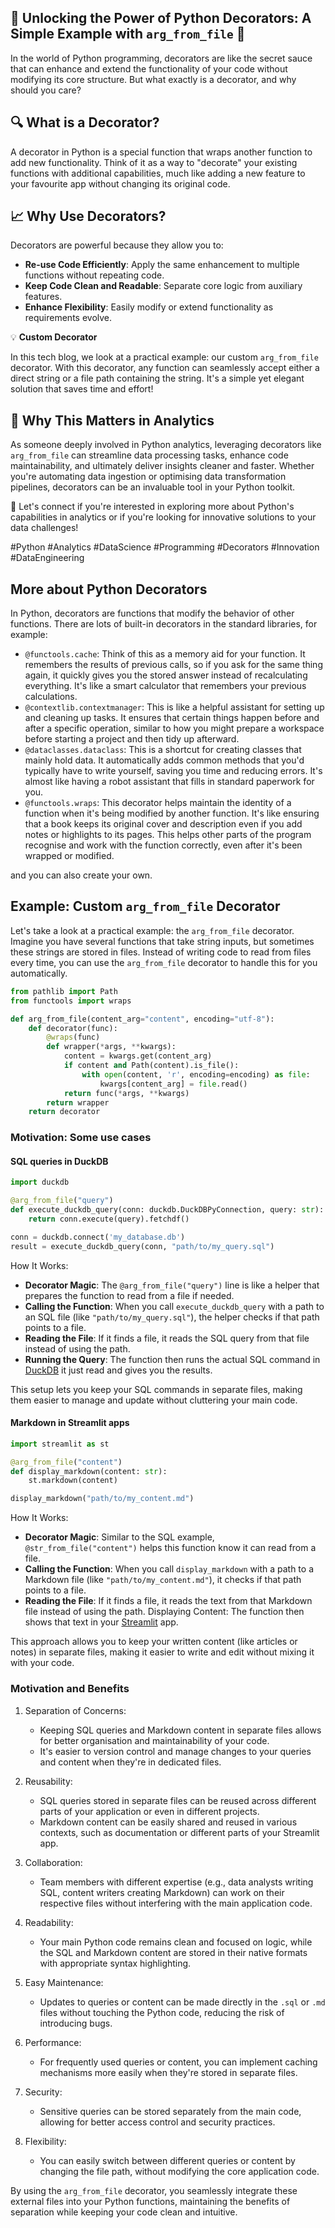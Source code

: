 ## 🌟 Unlocking the Power of Python Decorators: A Simple Example with `arg_from_file` 🌟

In the world of Python programming, decorators are like the secret sauce that can enhance and extend the functionality of your code without modifying its core structure. But what exactly is a decorator, and why should you care?

## 🔍 What is a Decorator?

A decorator in Python is a special function that wraps another function to add new functionality. Think of it as a way to "decorate" your existing functions with additional capabilities, much like adding a new feature to your favourite app without changing its original code.

## 📈 Why Use Decorators?

Decorators are powerful because they allow you to:
- **Re-use Code Efficiently**: Apply the same enhancement to multiple functions without repeating code.
- **Keep Code Clean and Readable**: Separate core logic from auxiliary features.
- **Enhance Flexibility**: Easily modify or extend functionality as requirements evolve.

💡 **Custom Decorator**

In this tech blog, we look at a practical example: our custom `arg_from_file` decorator. With this decorator, any function can seamlessly accept either a direct string or a file path containing the string. It's a simple yet elegant solution that saves time and effort!

## 🚀 Why This Matters in Analytics

As someone deeply involved in Python analytics, leveraging decorators like `arg_from_file` can streamline data processing tasks, enhance code maintainability, and ultimately deliver insights cleaner and faster. Whether you're automating data ingestion or optimising data transformation pipelines, decorators can be an invaluable tool in your Python toolkit.

🔗 Let's connect if you're interested in exploring more about Python's capabilities in analytics or if you're looking for innovative solutions to your data challenges!

#Python #Analytics #DataScience #Programming #Decorators #Innovation #DataEngineering

## More about Python Decorators

In Python, decorators are functions that modify the behavior of other functions. There are lots of built-in decorators in the standard libraries, for example:

- `@functools.cache`: Think of this as a memory aid for your function. It remembers the results of previous calls, so if you ask for the same thing again, it quickly gives you the stored answer instead of recalculating everything. It's like a smart calculator that remembers your previous calculations.
- `@contextlib.contextmanager`: This is like a helpful assistant for setting up and cleaning up tasks. It ensures that certain things happen before and after a specific operation, similar to how you might prepare a workspace before starting a project and then tidy up afterward.
- `@dataclasses.dataclass`:
This is a shortcut for creating classes that mainly hold data. It automatically adds common methods that you'd typically have to write yourself, saving you time and reducing errors. It's almost like having a robot assistant that fills in standard paperwork for you.
- `@functools.wraps`: This decorator helps maintain the identity of a function when it's being modified by another function. It's like ensuring that a book keeps its original cover and description even if you add notes or highlights to its pages. This helps other parts of the program recognise and work with the function correctly, even after it's been wrapped or modified.

and you can also create your own.

## Example: Custom `arg_from_file` Decorator

Let's take a look at a practical example: the `arg_from_file` decorator. Imagine you have several functions that take string inputs, but sometimes these strings are stored in files. Instead of writing code to read from files every time, you can use the `arg_from_file` decorator to handle this for you automatically.


```python
from pathlib import Path
from functools import wraps

def arg_from_file(content_arg="content", encoding="utf-8"):
    def decorator(func):
        @wraps(func)
        def wrapper(*args, **kwargs):
            content = kwargs.get(content_arg)
            if content and Path(content).is_file():
                with open(content, 'r', encoding=encoding) as file:
                    kwargs[content_arg] = file.read()
            return func(*args, **kwargs)
        return wrapper
    return decorator
```

### Motivation: Some use cases

#### SQL queries in DuckDB

```python
import duckdb

@arg_from_file("query")
def execute_duckdb_query(conn: duckdb.DuckDBPyConnection, query: str):
    return conn.execute(query).fetchdf()

conn = duckdb.connect('my_database.db')
result = execute_duckdb_query(conn, "path/to/my_query.sql")
```

How It Works:

- **Decorator Magic**: The `@arg_from_file("query")` line is like a helper that prepares the function to read from a file if needed.
- **Calling the Function**: When you call `execute_duckdb_query` with a path to an SQL file (like `"path/to/my_query.sql"`), the helper checks if that path points to a file.
- **Reading the File**: If it finds a file, it reads the SQL query from that file instead of using the path.
- **Running the Query**: The function then runs the actual SQL command in [DuckDB](https://duckdb.org) it just read and gives you the results.

This setup lets you keep your SQL commands in separate files, making them easier to manage and update without cluttering your main code.

#### Markdown in Streamlit apps

```python
import streamlit as st

@arg_from_file("content")
def display_markdown(content: str):
    st.markdown(content)

display_markdown("path/to/my_content.md")
```

How It Works:

- **Decorator Magic**: Similar to the SQL example, `@str_from_file("content")` helps this function know it can read from a file.
- **Calling the Function**: When you call `display_markdown` with a path to a Markdown file (like `"path/to/my_content.md"`), it checks if that path points to a file.
- **Reading the File**: If it finds a file, it reads the text from that Markdown file instead of using the path.
Displaying Content: The function then shows that text in your [Streamlit](https://streamlit.io) app.

This approach allows you to keep your written content (like articles or notes) in separate files, making it easier to write and edit without mixing it with your code.

### Motivation and Benefits

1. Separation of Concerns:
   - Keeping SQL queries and Markdown content in separate files allows for better organisation and maintainability of your code.
   - It's easier to version control and manage changes to your queries and content when they're in dedicated files.

2. Reusability:
   - SQL queries stored in separate files can be reused across different parts of your application or even in different projects.
   - Markdown content can be easily shared and reused in various contexts, such as documentation or different parts of your Streamlit app.

3. Collaboration:
   - Team members with different expertise (e.g., data analysts writing SQL, content writers creating Markdown) can work on their respective files without interfering with the main application code.

4. Readability:
   - Your main Python code remains clean and focused on logic, while the SQL and Markdown content are stored in their native formats with appropriate syntax highlighting.

5. Easy Maintenance:
   - Updates to queries or content can be made directly in the `.sql` or `.md` files without touching the Python code, reducing the risk of introducing bugs.

6. Performance:
   - For frequently used queries or content, you can implement caching mechanisms more easily when they're stored in separate files.

7. Security:
   - Sensitive queries can be stored separately from the main code, allowing for better access control and security practices.

8. Flexibility:
   - You can easily switch between different queries or content by changing the file path, without modifying the core application code.

By using the `arg_from_file` decorator, you seamlessly integrate these external files into your Python functions, maintaining the benefits of separation while keeping your code clean and intuitive.
